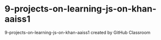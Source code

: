 # 9-projects-on-learning-js-on-khan-aaiss1
9-projects-on-learning-js-on-khan-aaiss1 created by GitHub Classroom

